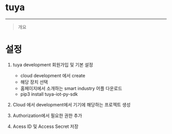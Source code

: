 # tuya
------------
> 개요
>
>
>
>
>
>
>

# 설정
1. tuya development 회원가입 및 기본 설정
   * cloud development 에서 create
   * 해당 장치 선택
   * 홈페이지에서 소개하는 smart industry 어플 다운로드 
   * pip3 install tuya-iot-py-sdk

2. Cloud 에서 development에서 기기에 해당하는 프로젝트 생성

3. Authorization에서 필요한 권한 추가

4. Acess ID 및 Access Secret 저장

